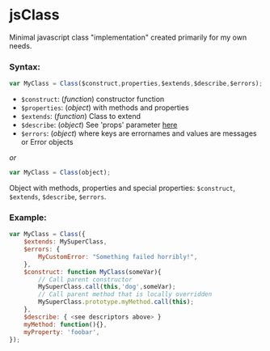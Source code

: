 # jsClass

Minimal javascript class "implementation" created primarily for my own needs.

### Syntax:

```javascript
var MyClass = Class($construct,properties,$extends,$describe,$errors);
```

* `$construct`: (*function*) constructor function
* `$properties`: (*object*) with methods and properties
* `$extends`: (*function*) Class to extend
* `$describe`: (*object*) See 'props' parameter [here](https://developer.mozilla.org/en-US/docs/Web/JavaScript/Reference/Global_Objects/Object/defineProperties)
* `$errors`: (*object*) where keys are errornames and values are messages or Error objects

*or*

```javascript
var MyClass = Class(object);
```

Object with methods, properties and special properties: `$construct`, `$extends`, `$describe`, `$errors`.

### Example:

```javascript
var MyClass = Class({
    $extends: MySuperClass,
    $errors: {
        MyCustomError: "Something failed horribly!",
    },
    $construct: function MyClass(someVar){
        // Call parent constructor
        MySuperClass.call(this,'dog',someVar);
        // Call parent method that is locally overridden
        MySuperClass.prototype.myMethod.call(this);
    },
    $describe: { <see descriptors above> }
    myMethod: function(){},
    myProperty: 'foobar',
});
```